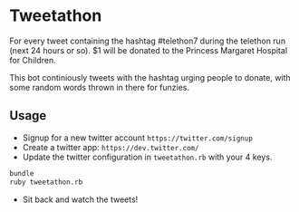 # Tweetathon

For every tweet containing the hashtag #telethon7 during the telethon run (next 24 hours or so).
$1 will be donated to the Princess Margaret Hospital for Children.

This bot continiously tweets with the hashtag urging people to donate, with some random words thrown in there for funzies.

## Usage

- Signup for a new twitter account `https://twitter.com/signup`
- Create a twitter app: `https://dev.twitter.com/`
- Update the twitter configuration in `tweetathon.rb` with your 4 keys.

```bash
bundle
ruby tweetathon.rb
```

- Sit back and watch the tweets!
